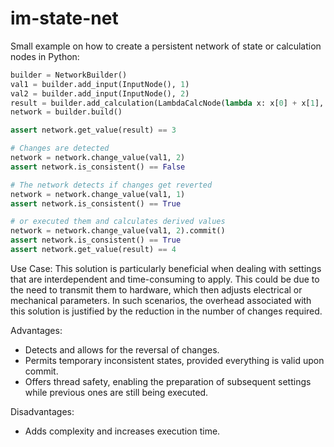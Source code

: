 # im-state-net

Small example on how to create a persistent network of state or calculation nodes in Python:

```python
builder = NetworkBuilder()
val1 = builder.add_input(InputNode(), 1)
val2 = builder.add_input(InputNode(), 2)
result = builder.add_calculation(LambdaCalcNode(lambda x: x[0] + x[1], [val1, val2]))
network = builder.build()

assert network.get_value(result) == 3

# Changes are detected
network = network.change_value(val1, 2)
assert network.is_consistent() == False

# The network detects if changes get reverted
network = network.change_value(val1, 1)
assert network.is_consistent() == True

# or executed them and calculates derived values
network = network.change_value(val1, 2).commit()
assert network.is_consistent() == True
assert network.get_value(result) == 4
```

Use Case: This solution is particularly beneficial when dealing with settings that are interdependent and time-consuming to apply. This could be due to the need to transmit them to hardware, which then adjusts electrical or mechanical parameters. In such scenarios, the overhead associated with this solution is justified by the reduction in the number of changes required.

Advantages:

- Detects and allows for the reversal of changes.
- Permits temporary inconsistent states, provided everything is valid upon commit.
- Offers thread safety, enabling the preparation of subsequent settings while previous ones are still being executed.

Disadvantages:

- Adds complexity and increases execution time.